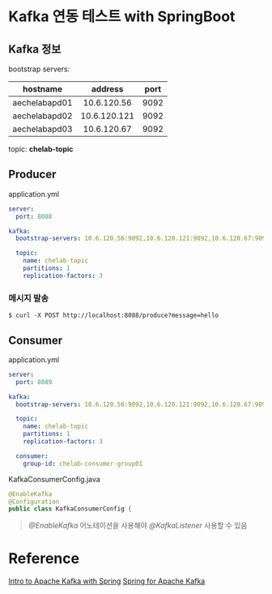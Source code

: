 # Kafka 연동 테스트 with SpringBoot


## Kafka 정보
bootstrap servers:

|    hostname   |    address   | port |
|:-------------:|:------------:|:----:|
| aechelabapd01 | 10.6.120.56  | 9092 |
| aechelabapd02 | 10.6.120.121 | 9092 |
| aechelabapd03 | 10.6.120.67  | 9092 |

topic: **chelab-topic**

## Producer

application.yml
```yaml
server:
  port: 8088

kafka:
  bootstrap-servers: 10.6.120.56:9092,10.6.120.121:9092,10.6.120.67:9092

  topic:
    name: chelab-topic
    partitions: 1
    replication-factors: 3

```

### 메시지 발송

```shell script
$ curl -X POST http://localhost:8088/produce?message=hello
```

## Consumer

application.yml
```yaml
server:
  port: 8089

kafka:
  bootstrap-servers: 10.6.120.56:9092,10.6.120.121:9092,10.6.120.67:9092

  topic:
    name: chelab-topic
    partitions: 1
    replication-factors: 3

  consumer:
    group-id: chelab-consumer-group01

```



KafkaConsumerConfig.java
```java
@EnableKafka
@Configuration
public class KafkaConsumerConfig {

```
>*@EnableKafka* 어노테이션을 사용해야 *@KafkaListener* 사용할 수 있음

# Reference
[Intro to Apache Kafka with Spring](https://www.baeldung.com/spring-kafka)
[Spring for Apache Kafka](https://docs.spring.io/spring-kafka/reference/html/)
